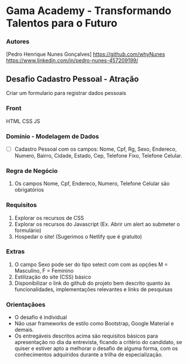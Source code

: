 # **Gama Academy - Transformando Talentos para o Futuro**

### **Autores**
 [Pedro Henrique Nunes Gonçalves]  https://github.com/whyNunes
                                     https://www.linkedin.com/in/pedro-nunes-457209199/

## **Desafio Cadastro Pessoal - Atração**

Criar um formulario para registrar dados pessoais

### **Front**
HTML
CSS
JS

### **Domínio - Modelagem de Dados**

- [ ]  Cadastro Pessoal com os campos: Nome, Cpf, Rg, Sexo, Endereco, Numero, Bairro, Cidade, Estado, Cep, Telefone Fixo, Telefone Celular.

### **Regra de Negócio**

1. Os campos Nome, Cpf, Endereco, Numero, Telefone Celular são obrigatórios

### **Requisitos**

1. Explorar os recursos de CSS
2. Explorar os recursos do Javascript (Ex. Abrir um alert ao submeter o formulário)
3. Hospedar o site! (Sugerimos o Netlify que é gratuito)

### **Extras**

1. O campo Sexo pode ser do tipo select com com as opções M = Masculino, F = Feminino
2. Estilização do site (CSS) básico
3. Disponibilizar o link do github do projeto bem descrito quanto às funcionalidades, implementações relevantes e links de pesquisas

### **Orientaçãoes**

- O desafio é individual
- Não usar frameworks de estilo como Bootstrap, Google Material e demais.
- Os entregáveis descritos acima são requisitos básicos para apresentação no dia da entrevista, ficando a critério do candidato, se quiser e estiver apto a melhorar o desafio de alguma forma, com os conhecimentos adquiridos durante a trilha de especialização.